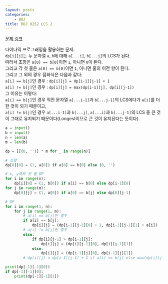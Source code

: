 ```yaml
---
layout: posts
categories:
    - BOJ
title: BOJ 9252 LCS 2
---
```


[문제 링크](https://www.acmicpc.net/problem/9252)

다이나믹 프로그래밍을 활용하는 문제.  
`dp[i][j]`는 두 문자열 `a`, `b`에 대해 `a[...i]`, `b[...j]`의 LCS가 된다.  
따라서 초항은 `a[0] == b[0]`이면 `1`, 아니면 `0`이 된다.  
그리고 각 첫 줄은 `a[0] == b[0]`이면 `1`, 아니면 줄의 이전 항이 된다.  
그리고 그 외의 경우 점화식은 다음과 같다:  
`a[i] == b[j]`인 경우 : `dp[i][j] = dp[i-1][j-1] + 1`  
`a[i] != b[j]`인 경우 : `dp[i][j] = max(dp[i-1][j], dp[i][j-1])`  
그 이유는 이렇다:  
`a[i] == b[j]`인 경우 직전 문자열 `a[...i-1]`과 `b[...j-1]`의 LCS에다가 `a[i]`를 더한 것이 되기 때문이고,  
`a[i] != b[j]`인 경우 `a[...i-1]`과 `b[...j]`, `a[...i]`과 `b[...j-1]`의 LCS 중 큰 것이 그대로 유지되기 때문이다(Longest이므로 큰 것이 유지된다는 뜻이다).

```python
a = input()
b = input()
n = len(a)
m = len(b)

dp = [[(0, '')] * m for _ in range(n)]

# 초항
dp[0][0] = (1, a[0]) if a[0] == b[0] else (0, '')

# x, y축의 첫 줄 DP
for i in range(n):
    dp[i][0] = (1, b[0]) if a[i] == b[0] else dp[i-1][0]
for j in range(m):
    dp[0][j] = (1, a[0]) if a[0] == b[j] else dp[0][j-1]

# DP
for i in range(1, n):
    for j in range(1, m):
        # a[i] == b[j]인 경우
        if a[i] == b[j]:
            dp[i][j] = (dp[i-1][j-1][0] + 1, dp[i-1][j-1][1] + a[i])
        # a[i] != b[j]인 경우
        else:
            if dp[i][j-1] > dp[i-1][j]:
                dp[i][j] = (dp[i][j-1][0], dp[i][j-1][1])
            else:
                dp[i][j] = (dp[i-1][j][0], dp[i-1][j][1])
        # dp[i][j] = dp[i-1][j-1] + 1 if a[i] == b[j] else max(dp[i][j-1], dp[i-1][j])

print(dp[-1][-1][0])
if dp[-1][-1][0]:
    print(dp[-1][-1][1])
```
